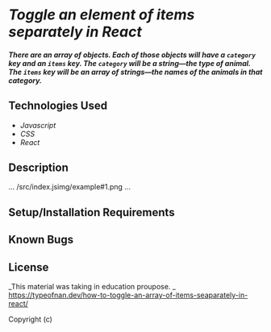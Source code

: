 # _Toggle an element of items separately in React_

#### _There are an array of objects. Each of those objects will have a `category` key and an `items` key. The `category` will be a string—the type of animal. The `items` key will be an array of strings—the names of the animals in that category._

## Technologies Used

* _Javascript_
* _CSS_
* _React_

## Description
...
/src/index.jsimg/example#1.png
...

## Setup/Installation Requirements


## Known Bugs


## License

_This material was taking in education proupose. _
<a>https://typeofnan.dev/how-to-toggle-an-array-of-items-seaparately-in-react/</a>

Copyright (c) 
